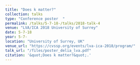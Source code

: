 ```yaml
---
title: "Does k matter?"
collection: talks
type: "Conference poster  "
permalink: /talks/5-7-18-/talks/2018-talk-4
venue: "LVA/ICA 2018 University of Surrey"
date: 5-7-18
year: 5-7-
location: "University of Surrey, UK"
venue_url: "https://cvssp.org/events/lva-ica-2018/program/"
talk_url: "/files/poster_delia_lva.pdf"
citation: '&quot;Does k matter?&quot;.'
---
```

